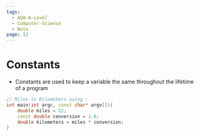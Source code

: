 ```yaml
---
tags:
  - AQA-A-Level
  - Computer-Science
  - Note
page: 12
---
```

# Constants
- Constants are used to keep a variable the same throughout the lifetime of a program

```cpp
// Miles to Kilometers using :
int main(int argc, const char* argv[]){
	double miles = 12;
	const double conversion = 1.6;
	double kilometers = miles * conversion;
}
```